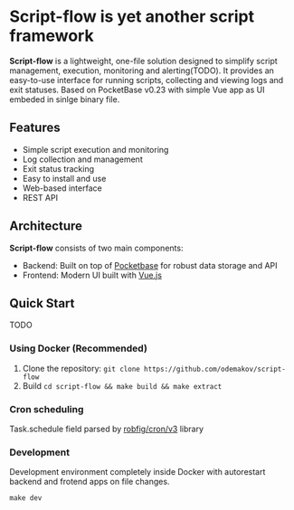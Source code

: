 # Script-flow is yet another script framework

**Script-flow** is a lightweight, one-file solution designed to simplify script management, execution, monitoring and alerting(TODO). It provides an easy-to-use interface for running scripts, collecting and viewing logs and exit statuses. Based on PocketBase v0.23 with simple Vue app as UI embeded in sinlge binary file.

## Features

- Simple script execution and monitoring
- Log collection and management
- Exit status tracking
- Easy to install and use
- Web-based interface
- REST API

## Architecture

**Script-flow** consists of two main components:

- Backend: Built on top of [Pocketbase](https://pocketbase.io/) for robust data storage and API
- Frontend: Modern UI built with [Vue.js](https://vuejs.org/)

## Quick Start

TODO

### Using Docker (Recommended)

1. Clone the repository: `git clone https://github.com/odemakov/script-flow`
2. Build `cd script-flow && make build && make extract`

### Cron scheduling

Task.schedule field parsed by [robfig/cron/v3](https://pkg.go.dev/github.com/robfig/cron/v3) library

### Development

Development environment completely inside Docker with autorestart backend and frotend apps on file changes.

`make dev`
